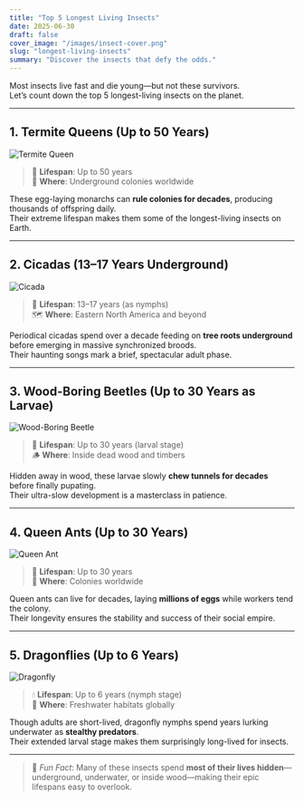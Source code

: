 ```yaml
---
title: "Top 5 Longest Living Insects"
date: 2025-06-30
draft: false
cover_image: "/images/insect-cover.png"
slug: "longest-living-insects"
summary: "Discover the insects that defy the odds."
---
```


Most insects live fast and die young—but not these survivors.  
Let’s count down the top 5 longest-living insects on the planet.

---

## 1. Termite Queens (Up to 50 Years)

![Termite Queen](/images/insect01.jpg)

> 👑 **Lifespan**: Up to 50 years  
> 🏰 **Where**: Underground colonies worldwide  

These egg-laying monarchs can **rule colonies for decades**, producing thousands of offspring daily.  
Their extreme lifespan makes them some of the longest-living insects on Earth.

---

## 2. Cicadas (13–17 Years Underground)

![Cicada](/images/insect02.jpg)

> 🌳 **Lifespan**: 13–17 years (as nymphs)  
> 🗺️ **Where**: Eastern North America and beyond  

Periodical cicadas spend over a decade feeding on **tree roots underground** before emerging in massive synchronized broods.  
Their haunting songs mark a brief, spectacular adult phase.

---

## 3. Wood-Boring Beetles (Up to 30 Years as Larvae)

![Wood-Boring Beetle](/images/insect03.jpg)

> 🌲 **Lifespan**: Up to 30 years (larval stage)  
> 🪵 **Where**: Inside dead wood and timbers  

Hidden away in wood, these larvae slowly **chew tunnels for decades** before finally pupating.  
Their ultra-slow development is a masterclass in patience.

---

## 4. Queen Ants (Up to 30 Years)

![Queen Ant](/images/insect04.jpg)

> 🐜 **Lifespan**: Up to 30 years  
> 👑 **Where**: Colonies worldwide  

Queen ants can live for decades, laying **millions of eggs** while workers tend the colony.  
Their longevity ensures the stability and success of their social empire.

---

## 5. Dragonflies (Up to 6 Years)

![Dragonfly](/images/insect05.jpg)

> 💧 **Lifespan**: Up to 6 years (nymph stage)  
> 🌿 **Where**: Freshwater habitats globally  

Though adults are short-lived, dragonfly nymphs spend years lurking underwater as **stealthy predators**.  
Their extended larval stage makes them surprisingly long-lived for insects.

---

> 🦉 *Fun Fact*: Many of these insects spend **most of their lives hidden**—underground, underwater, or inside wood—making their epic lifespans easy to overlook.
